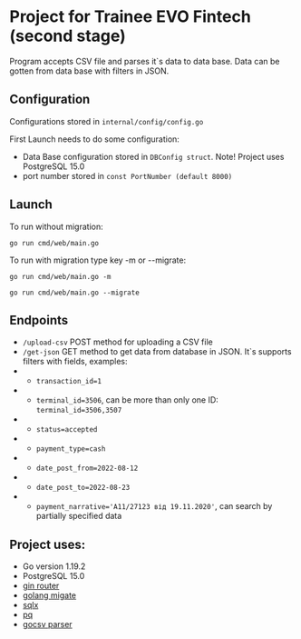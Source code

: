 # Project for Trainee EVO Fintech (second stage)
Program accepts CSV file and parses it`s data to data base. Data can be gotten from data base with filters in JSON.

## Configuration

Configurations stored in `internal/config/config.go`

First Launch needs to do some configuration:

- Data Base configuration stored in `DBConfig struct`. Note! Project uses PostgreSQL 15.0 
- port number stored in `const PortNumber (default 8000)`

## Launch

To run without migration:

`go run cmd/web/main.go`

To run with migration type key -m or --migrate:

`go run cmd/web/main.go -m`

`go run cmd/web/main.go --migrate`

## Endpoints

- `/upload-csv` POST method for uploading a CSV file
- `/get-json` GET method to get data from database in JSON. It`s supports filters with fields, examples:
- - `transaction_id=1`
- - `terminal_id=3506`, can be more than only one ID: `terminal_id=3506,3507`
- - `status=accepted`
- - `payment_type=cash`
- - `date_post_from=2022-08-12`
- - `date_post_to=2022-08-23`
- - `payment_narrative='А11/27123 від 19.11.2020'`, can search by partially specified data

## Project uses:
- Go version 1.19.2
- PostgreSQL 15.0
- [gin router](https://github.com/gin-gonic/gin)
- [golang migate](https://github.com/golang-migrate/migrate)
- [sqlx](https://github.com/jmoiron/sqlx)
- [pq](https://github.com/lib/pq)
- [gocsv parser](https://github.com/gocarina/gocsv)
